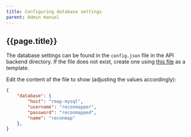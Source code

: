 ```yaml
---
title: Configuring database settings
parent: Admin manual
---
```


## {{page.title}}

The database settings can be found in the `config.json` file in the API backend directory. If the file does not exist, create one using [this file](https://github.com/Reconmap/api-backend/blob/master/config-template.json) as a template.

Edit the content of the file to show (adjusting the values accordingly):

```json
{
    "database": {
        "host": "rmap-mysql",
        "username": "reconmapper",
        "password": "reconmapped",
        "name": "reconmap"
    },
}
```
